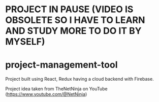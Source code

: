 # PROJECT IN PAUSE (VIDEO IS OBSOLETE SO I HAVE TO LEARN AND STUDY MORE TO DO IT BY MYSELF)


# project-management-tool
Project built using React, Redux having a cloud backend with Firebase.

Project idea taken from TheNetNinja on YouTube (https://www.youtube.com/@NetNinja)
